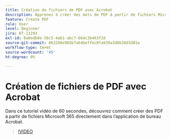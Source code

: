 ```yaml
---
title: Création de fichiers de PDF avec Acrobat
description: Apprenez à créer des mots de PDF à partir de fichiers Microsoft 365 directement dans l’application de bureau Acrobat
feature: Create PDF
role: User
level: Beginner
jira: KT-13293
exl-id: 0a8edb8e-50c5-4ab1-abc7-664c3b463f2d
source-git-commit: 063268e985b7a64beffec8fa939a3d8b38d3d03a
workflow-type: tm+mt
source-wordcount: '45'
ht-degree: 0%

---
```


# Création de fichiers de PDF avec Acrobat

Dans ce tutoriel vidéo de 60 secondes, découvrez comment créer des PDF à partir de fichiers Microsoft 365 directement dans l’application de bureau Acrobat.

>[!VIDEO](https://video.tv.adobe.com/v/3437207?quality=12&learn=on&hidetitle=true&captions=fre_fr)
